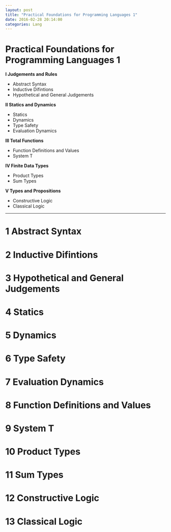 ```yaml
---
layout: post
title: "Practical Foundations for Programming Languages 1"
date: 2016-02-28 20:14:00
categories: Lang
---
```


# Practical Foundations for Programming Languages 1

**I Judgements and Rules**

  * Abstract Syntax
  * Inductive Difintions
  * Hypothetical and General Judgements

**II Statics and Dynamics**

  * Statics
  * Dynamics
  * Type Safety
  * Evaluation Dynamics
  
**III Total Functions**

  * Function Definitions and Values
  * System T

**IV Finite Data Types**

  * Product Types
  * Sum Types

**V Types and Propositions**

  * Constructive Logic
  * Classical Logic

---

# 1 Abstract Syntax

# 2 Inductive Difintions

# 3 Hypothetical and General Judgements

# 4 Statics

# 5 Dynamics

# 6 Type Safety

# 7 Evaluation Dynamics

# 8 Function Definitions and Values

# 9 System T

# 10 Product Types

# 11 Sum Types

# 12 Constructive Logic

# 13 Classical Logic

